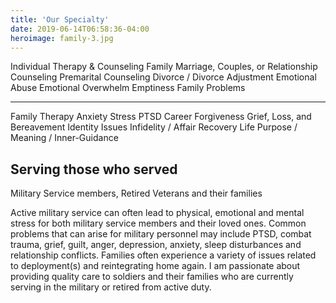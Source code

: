 ```yaml
---
title: 'Our Specialty'
date: 2019-06-14T06:58:36-04:00
heroimage: family-3.jpg
---
```


Individual Therapy & Counseling
Family
Marriage, Couples, or Relationship Counseling
Premarital Counseling
Divorce / Divorce Adjustment
Emotional Abuse
Emotional Overwhelm
Emptiness
Family Problems

---

Family Therapy
Anxiety
Stress
PTSD
Career
Forgiveness
Grief, Loss, and Bereavement
Identity Issues
Infidelity / Affair Recovery
Life Purpose / Meaning / Inner-Guidance

## Serving those who served

Military Service members,
Retired Veterans and their families

Active military service can often lead to physical, emotional and mental stress for both military service members and their loved ones. Common problems that can arise for military personnel may include PTSD, combat trauma, grief, guilt, anger, depression, anxiety, sleep disturbances and relationship conflicts. Families often experience a variety of issues related to deployment(s) and reintegrating home again. I am passionate about providing quality care to soldiers and their families who are currently serving in the military or retired from active duty.
